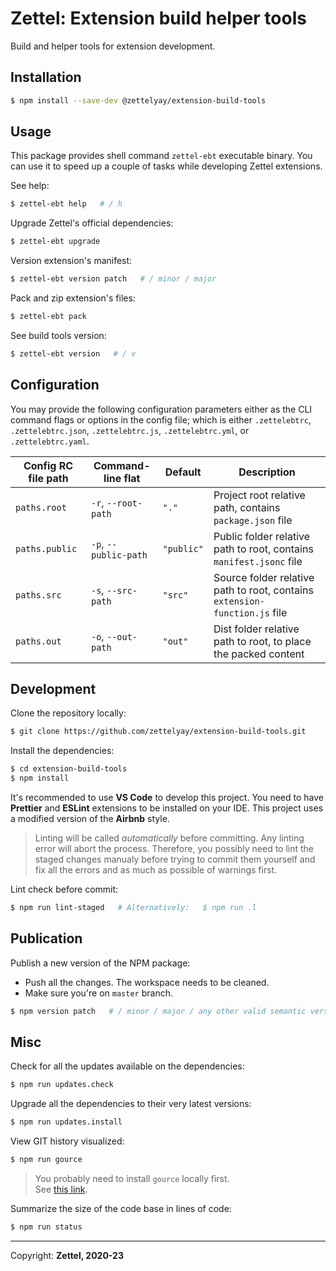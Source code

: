 # Zettel: Extension build helper tools

Build and helper tools for extension development.

## Installation

```bash
$ npm install --save-dev @zettelyay/extension-build-tools
```

## Usage

This package provides shell command `zettel-ebt` executable binary.
You can use it to speed up a couple of tasks while developing Zettel extensions.

See help:

```bash
$ zettel-ebt help   # / h
```

Upgrade Zettel's official dependencies:

```bash
$ zettel-ebt upgrade
```

Version extension's manifest:

```bash
$ zettel-ebt version patch   # / minor / major
```

Pack and zip extension's files:

```bash
$ zettel-ebt pack
```

See build tools version:

```bash
$ zettel-ebt version   # / v
```

## Configuration

You may provide the following configuration parameters either as the CLI command flags or options in the config file; which is either `.zettelebtrc`, `.zettelebtrc.json`, `.zettelebtrc.js`, `.zettelebtrc.yml`, or `.zettelebtrc.yaml`.

| Config RC file path | Command-line flat | Default | Description |
|---|---|---|---|
| `paths.root` | `-r`, `--root-path` | `"."` | Project root relative path, contains `package.json` file
| `paths.public` | `-p`, `--public-path` | `"public"` | Public folder relative path to root, contains `manifest.jsonc` file
| `paths.src` | `-s`, `--src-path` | `"src"` | Source folder relative path to root, contains `extension-function.js` file
| `paths.out` | `-o`, `--out-path` | `"out"` | Dist folder relative path to root, to place the packed content

## Development

Clone the repository locally:

```bash
$ git clone https://github.com/zettelyay/extension-build-tools.git
```

Install the dependencies:

```bash
$ cd extension-build-tools
$ npm install
```

It's recommended to use **VS Code** to develop this project.
You need to have **Prettier** and **ESLint** extensions to be installed on your IDE.
This project uses a modified version of the **Airbnb** style.

> Linting will be called _automatically_ before committing. Any linting error will abort the process. Therefore, you possibly need to lint the staged changes manualy before trying to commit them yourself and fix all the errors and as much as possible of warnings first.

Lint check before commit:

```bash
$ npm run lint-staged   # Alternatively:   $ npm run .l
```

## Publication

Publish a new version of the NPM package:

- Push all the changes. The workspace needs to be cleaned.
- Make sure you're on `master` branch.

```bash
$ npm version patch   # / minor / major / any other valid semantic version
```

## Misc

Check for all the updates available on the dependencies:

```bash
$ npm run updates.check
```

Upgrade all the dependencies to their very latest versions:

```bash
$ npm run updates.install
```

View GIT history visualized:

```bash
$ npm run gource
```

> You probably need to install `gource` locally first.<br/>
See [this link](https://gource.io/).

Summarize the size of the code base in lines of code:

```bash
$ npm run status
```


------------------

Copyright: **Zettel, 2020-23**
